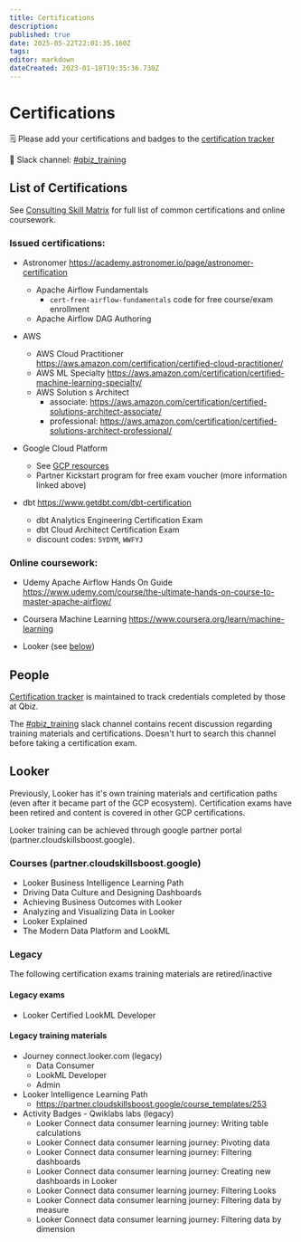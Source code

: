 ```yaml
---
title: Certifications
description: 
published: true
date: 2025-05-22T22:01:35.160Z
tags: 
editor: markdown
dateCreated: 2023-01-18T19:35:36.730Z
---
```


# Certifications

🗒 Please add your certifications and badges to the [certification tracker](https://docs.google.com/spreadsheets/d/18NhOuyC9Vxh_RutiaU_xXoqC2k0UWZaPgEMtOphncKI/edit?usp=sharing&gid=401388218)

💬 Slack channel: [#qbiz_training](https://qbizinc.slack.com/archives/CEFMR9PDY)

## List of Certifications

See [Consulting Skill Matrix](https://docs.google.com/spreadsheets/d/18NhOuyC9Vxh_RutiaU_xXoqC2k0UWZaPgEMtOphncKI/edit?usp=sharing&gid=380546948) for full list of common certifications and online coursework.

### Issued certifications:
- Astronomer https://academy.astronomer.io/page/astronomer-certification
  - Apache Airflow Fundamentals
    - `cert-free-airflow-fundamentals`  code  for free course/exam enrollment
  - Apache Airflow DAG Authoring
- AWS
  - AWS Cloud Practitioner https://aws.amazon.com/certification/certified-cloud-practitioner/
  - AWS ML Specialty https://aws.amazon.com/certification/certified-machine-learning-specialty/
  - AWS Solution s Architect 
    - associate: https://aws.amazon.com/certification/certified-solutions-architect-associate/
    - professional: https://aws.amazon.com/certification/certified-solutions-architect-professional/
- Google Cloud Platform 
  - See [GCP resources](https://qbiz-wiki.com/en/training/Certifications/Google/training)
  - Partner Kickstart program for free exam voucher (more information linked above)
  
- dbt https://www.getdbt.com/dbt-certification
	- dbt Analytics Engineering Certification Exam
  - dbt Cloud Architect Certification Exam
  - discount codes: `5YDYM`, `WWFYJ`

### Online coursework:
- Udemy Apache Airflow Hands On Guide https://www.udemy.com/course/the-ultimate-hands-on-course-to-master-apache-airflow/
  
- Coursera Machine Learning https://www.coursera.org/learn/machine-learning

- Looker (see [below](#looker))


  
## People

[Certification tracker](https://docs.google.com/spreadsheets/d/18NhOuyC9Vxh_RutiaU_xXoqC2k0UWZaPgEMtOphncKI/edit?usp=sharing&gid=401388218) is maintained to track credentials completed by those at Qbiz. 

The [#qbiz_training](https://qbizinc.slack.com/archives/CEFMR9PDY) slack channel contains recent discussion regarding training materials and certifications. Doesn't hurt to search this channel before taking a certification exam.  


## Looker

Previously, Looker has it's own training materials and certification paths (even after it became part of the GCP ecosystem). Certification exams have been retired and content is covered in other GCP certifications.

Looker training can be achieved through google partner portal (partner.cloudskillsboost.google). 

### Courses (partner.cloudskillsboost.google)
- Looker Business Intelligence Learning Path			
- Driving Data Culture and Designing Dashboards
- Achieving Business Outcomes with Looker
- Analyzing and Visualizing Data in Looker
- Looker Explained		
- The Modern Data Platform and LookML

### Legacy 
The following certification exams training materials are retired/inactive 

#### Legacy exams
- Looker Certified LookML Developer

#### Legacy training materials
- Journey connect.looker.com (legacy)
  - Data Consumer
  - LookML Developer
  - Admin
- Looker Intelligence Learning Path
	- https://partner.cloudskillsboost.google/course_templates/253
- Activity Badges - Qwiklabs labs (legacy)
  - Looker Connect data consumer learning journey: Writing table calculations
  - Looker Connect data consumer learning journey: Pivoting data
  - Looker Connect data consumer learning journey: Filtering dashboards
  - Looker Connect data consumer learning journey: Creating new dashboards in Looker
  - Looker Connect data consumer learning journey: Filtering Looks
  - Looker Connect data consumer learning journey: Filtering data by measure
  - Looker Connect data consumer learning journey: Filtering data by dimension
